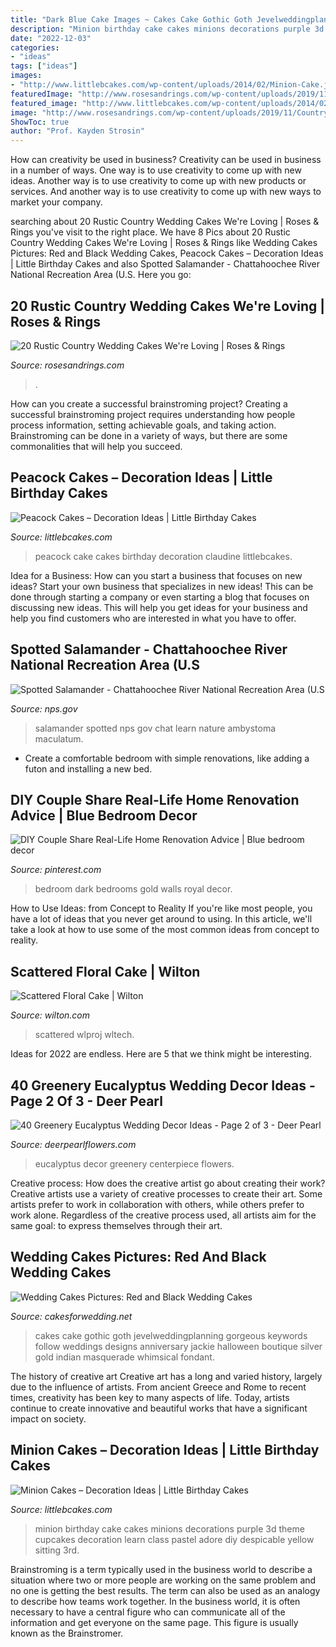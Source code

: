 ```yaml
---
title: "Dark Blue Cake Images ~ Cakes Cake Gothic Goth Jevelweddingplanning Gorgeous Keywords Follow Weddings Designs Anniversary Jackie Halloween Boutique Silver Gold Indian Masquerade Whimsical Fondant"
description: "Minion birthday cake cakes minions decorations purple 3d theme cupcakes decoration learn class pastel adore diy despicable yellow sitting 3rd"
date: "2022-12-03"
categories:
- "ideas"
tags: ["ideas"]
images:
- "http://www.littlebcakes.com/wp-content/uploads/2014/02/Minion-Cake.jpg"
featuredImage: "http://www.rosesandrings.com/wp-content/uploads/2019/11/Country-rustic-wedding-cake-ideas-9.jpg"
featured_image: "http://www.littlebcakes.com/wp-content/uploads/2014/02/Minion-Cake.jpg"
image: "http://www.rosesandrings.com/wp-content/uploads/2019/11/Country-rustic-wedding-cake-ideas-9.jpg"
ShowToc: true
author: "Prof. Kayden Strosin"
---
```



How can creativity be used in business?
Creativity can be used in business in a number of ways. One way is to use creativity to come up with new ideas. Another way is to use creativity to come up with new products or services. And another way is to use creativity to come up with new ways to market your company.

	

		
searching about 20 Rustic Country Wedding Cakes We&#039;re Loving | Roses &amp; Rings you've visit to the right place. We have 8 Pics about 20 Rustic Country Wedding Cakes We&#039;re Loving | Roses &amp; Rings like Wedding Cakes Pictures: Red and Black Wedding Cakes, Peacock Cakes – Decoration Ideas | Little Birthday Cakes and also Spotted Salamander - Chattahoochee River National Recreation Area (U.S. Here you go:
		
    
## 20 Rustic Country Wedding Cakes We&#039;re Loving | Roses &amp; Rings

<img loading=lazy src="http://www.rosesandrings.com/wp-content/uploads/2019/11/Country-rustic-wedding-cake-ideas-9.jpg" onerror="this.onerror=null;this.src='https://tse1.mm.bing.net/th?id=OIP.KJkW0qs2PuaKMLFB7n7U-AHaLZ&amp;pid=15.1';" alt="20 Rustic Country Wedding Cakes We&#039;re Loving | Roses &amp; Rings">

_Source: rosesandrings.com_

>. 

	

How can you create a successful brainstroming project?
Creating a successful brainstroming project requires understanding how people process information, setting achievable goals, and taking action. Brainstroming can be done in a variety of ways, but there are some commonalities that will help you succeed.

    
## Peacock Cakes – Decoration Ideas | Little Birthday Cakes

<img loading=lazy src="https://www.littlebcakes.com/wp-content/uploads/2014/02/Peacock-Cake.jpg" onerror="this.onerror=null;this.src='https://tse1.mm.bing.net/th?id=OIP.InP1GPKXmChr0KWdVQvr5AHaKU&amp;pid=15.1';" alt="Peacock Cakes – Decoration Ideas | Little Birthday Cakes">

_Source: littlebcakes.com_

>peacock cake cakes birthday decoration claudine littlebcakes. 

	

Idea for a Business: How can you start a business that focuses on new ideas?
Start your own business that specializes in new ideas! This can be done through starting a company or even starting a blog that focuses on discussing new ideas. This will help you get ideas for your business and help you find customers who are interested in what you have to offer.

    
## Spotted Salamander - Chattahoochee River National Recreation Area (U.S

<img loading=lazy src="https://www.nps.gov/chat/learn/nature/images/Spotted_Salamander_-Ambystoma_maculatum-_the_largest_we_have_ever_seen.JPG" onerror="this.onerror=null;this.src='https://tse4.mm.bing.net/th?id=OIP.uNIXXerq6VfTRGuWYhZTmAHaJ4&amp;pid=15.1';" alt="Spotted Salamander - Chattahoochee River National Recreation Area (U.S">

_Source: nps.gov_

>salamander spotted nps gov chat learn nature ambystoma maculatum. 

	

- Create a comfortable bedroom with simple renovations, like adding a futon and installing a new bed. 

    
## DIY Couple Share Real-Life Home Renovation Advice | Blue Bedroom Decor

<img loading=lazy src="https://i.pinimg.com/736x/e0/d4/bb/e0d4bb80a500683ff4718d0a278efce0--dark-blue-bedrooms-royal-blue-bedroom.jpg" onerror="this.onerror=null;this.src='https://tse2.mm.bing.net/th?id=OIP.ESK7b5ph3HEmVPMmILprugHaLH&amp;pid=15.1';" alt="DIY Couple Share Real-Life Home Renovation Advice | Blue bedroom decor">

_Source: pinterest.com_

>bedroom dark bedrooms gold walls royal decor. 

	

How to Use Ideas: from Concept to Reality
If you're like most people, you have a lot of ideas that you never get around to using. In this article, we'll take a look at how to use some of the most common ideas from concept to reality.

    
## Scattered Floral Cake | Wilton

<img loading=lazy src="https://www.wilton.com/dw/image/v2/AAWA_PRD/on/demandware.static/-/Sites-wilton-project-master/default/dwf0b6dc47/images/project/WLPROJ-9108/WiltonFondantLifelikeBlossomsHero.jpg?sw=1440&amp;sh=750&amp;sm=fit" onerror="this.onerror=null;this.src='https://tse4.mm.bing.net/th?id=OIP.My1oyC4snAxWXuaz0XdlkAHaHa&amp;pid=15.1';" alt="Scattered Floral Cake | Wilton">

_Source: wilton.com_

>scattered wlproj wltech. 

	

Ideas for 2022 are endless. Here are 5 that we think might be interesting. 

    
## 40 Greenery Eucalyptus Wedding Decor Ideas - Page 2 Of 3 - Deer Pearl

<img loading=lazy src="https://www.deerpearlflowers.com/wp-content/uploads/2016/12/eucalyptus-green-wedding-centerpiece.jpg" onerror="this.onerror=null;this.src='https://tse4.mm.bing.net/th?id=OIP.on1tFLx9G8Mtmsv-zO61qwHaLH&amp;pid=15.1';" alt="40 Greenery Eucalyptus Wedding Decor Ideas - Page 2 of 3 - Deer Pearl">

_Source: deerpearlflowers.com_

>eucalyptus decor greenery centerpiece flowers. 

	

Creative process: How does the creative artist go about creating their work?
Creative artists use a variety of creative processes to create their art. Some artists prefer to work in collaboration with others, while others prefer to work alone. Regardless of the creative process used, all artists aim for the same goal: to express themselves through their art.

    
## Wedding Cakes Pictures: Red And Black Wedding Cakes

<img loading=lazy src="http://2.bp.blogspot.com/-HUfM-owuHwI/Tmle3ap14cI/AAAAAAAADuM/GoieuMQVHYk/w1200-h630-p-k-no-nu/black-and-red-wedding-cakes.jpg" onerror="this.onerror=null;this.src='https://tse4.mm.bing.net/th?id=OIP.8hCjKa0ZeLWqfLcDpY6h5QAAAA&amp;pid=15.1';" alt="Wedding Cakes Pictures: Red and Black Wedding Cakes">

_Source: cakesforwedding.net_

>cakes cake gothic goth jevelweddingplanning gorgeous keywords follow weddings designs anniversary jackie halloween boutique silver gold indian masquerade whimsical fondant. 

	

The history of creative art
Creative art has a long and varied history, largely due to the influence of artists. From ancient Greece and Rome to recent times, creativity has been key to many aspects of life. Today, artists continue to create innovative and beautiful works that have a significant impact on society.

    
## Minion Cakes – Decoration Ideas | Little Birthday Cakes

<img loading=lazy src="http://www.littlebcakes.com/wp-content/uploads/2014/02/Minion-Cake.jpg" onerror="this.onerror=null;this.src='https://tse1.mm.bing.net/th?id=OIP.VbXR6RYviWBmh6kBs5nCUwHaKo&amp;pid=15.1';" alt="Minion Cakes – Decoration Ideas | Little Birthday Cakes">

_Source: littlebcakes.com_

>minion birthday cake cakes minions decorations purple 3d theme cupcakes decoration learn class pastel adore diy despicable yellow sitting 3rd. 

	

Brainstroming is a term typically used in the business world to describe a situation where two or more people are working on the same problem and no one is getting the best results. The term can also be used as an analogy to describe how teams work together. In the business world, it is often necessary to have a central figure who can communicate all of the information and get everyone on the same page. This figure is usually known as the Brainstromer.

